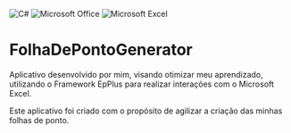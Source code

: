 ![C#](https://img.shields.io/badge/c%23-%23239120.svg?style=for-the-badge&logo=csharp&logoColor=white)
![Microsoft Office](https://img.shields.io/badge/Microsoft_Office-D83B01?style=for-the-badge&logo=microsoft-office&logoColor=white)
![Microsoft Excel](https://img.shields.io/badge/Microsoft_Excel-217346?style=for-the-badge&logo=microsoft-excel&logoColor=white)

# FolhaDePontoGenerator

Aplicativo desenvolvido por mim, visando otimizar meu aprendizado, utilizando o Framework EpPlus para realizar interações com o Microsoft Excel.

Este aplicativo foi criado com o propósito de agilizar a criação das minhas folhas de ponto.
